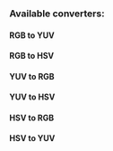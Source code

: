 ### Available converters:<br>
#### RGB to YUV <br>
#### RGB to HSV <br>
#### YUV to RGB <br>
#### YUV to HSV <br>
#### HSV to RGB <br>
#### HSV to YUV <br>
  
